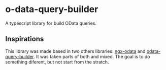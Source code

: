 # o-data-query-builder
A typescript library for build OData queries.

## Inspirations
This library was made based in two others libraries: 
<a href="https://github.com/skynet2/ngx-odata">ngx-odata</a>
and 
<a href="https://github.com/jaredmahan/odata-query-builder">odata-query-builder</a>. It was taken parts of both and mixed. The goal is to do something diferent, but not start from the stratch.
